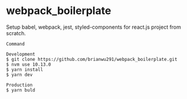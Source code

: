 # webpack_boilerplate
Setup babel, webpack, jest, styled-components for react.js project from scratch.

```
Command

Development
$ git clone https://github.com/brianwu291/webpack_boilerplate.git
$ nvm use 10.13.0
$ yarn install
$ yarn dev

Production
$ yarn buld 
```
